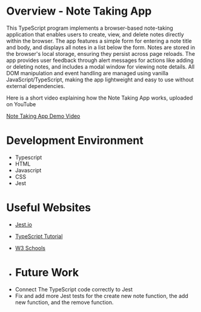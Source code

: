 # Overview - Note Taking App

This TypeScript program implements a browser-based note-taking application that enables users to create, view, and delete notes directly within the browser. The app features a simple form for entering a note title and body, and displays all notes in a list below the form. Notes are stored in the browser's local storage, ensuring they persist across page reloads. The app provides user feedback through alert messages for actions like adding or deleting notes, and includes a modal window for viewing note details. All DOM manipulation and event handling are managed using vanilla JavaScript/TypeScript, making the app lightweight and easy to use without external dependencies.

Here is a short video explaining how the Note Taking App works, uploaded on YouTube 

[Note Taking App Demo Video](https://youtu.be/Q7dNhjkcpTY)

# Development Environment

* Typescript
* HTML
* Javascript
* CSS
* Jest

# Useful Websites

* [Jest.io](https://jestjs.io/docs/getting-started)
* [TypeScript Tutorial](https://www.typescripttutorial.net/)
* [W3 Schools](https://www.w3schools.com/typescript/)

* # Future Work
- Connect The TypeScript code correctly to Jest
- Fix and add more Jest tests for the create new note function, the add new function, and the remove function. 
